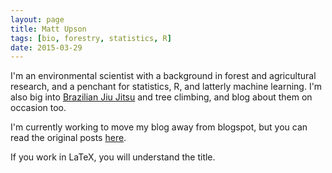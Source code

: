 ```yaml
---
layout: page
title: Matt Upson
tags: [bio, forestry, statistics, R]
date: 2015-03-29
---
```


I'm an environmental scientist with a background in forest and agricultural research, and a penchant for statistics, R, and latterly machine learning. I'm also big into [Brazilian Jiu Jitsu](http://en.wikipedia.org/wiki/Brazilian_jiu-jitsu) and tree climbing, and blog about them on occasion too. 

I'm currently working to move my blog away from blogspot, but you can read the original posts [here](http://ivyleavedtoadflax.blogspot.co.uk/).

If you work in LaTeX, you will understand the title.
